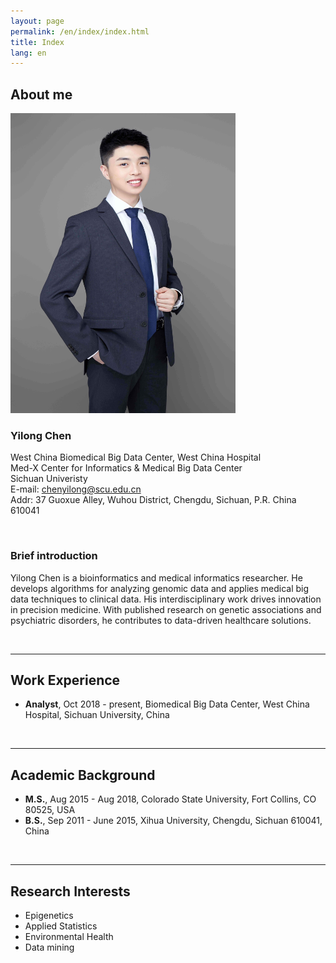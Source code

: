 ```yaml
---
layout: page
permalink: /en/index/index.html
title: Index
lang: en
---
```


## About me

<img src="/images/chenyilong.jpg" class="floatpic" width="360" height="480">

### **Yilong Chen**

West China Biomedical Big Data Center, West China Hospital<br>
Med-X Center for Informatics & Medical Big Data Center<br>
Sichuan Univeristy<br>
E-mail: chenyilong@scu.edu.cn<br>
Addr: 37 Guoxue Alley, Wuhou District, Chengdu, Sichuan, P.R. China 610041

<br>

### Brief introduction

Yilong Chen is a bioinformatics and medical informatics researcher. He develops algorithms for analyzing genomic data and applies medical big data techniques to clinical data. His interdisciplinary work drives innovation in precision medicine. With published research on genetic associations and psychiatric disorders, he contributes to data-driven healthcare solutions.

<br>

---

## Work Experience

- **Analyst**, Oct 2018 - present, Biomedical Big Data Center, West China Hospital, Sichuan University, China
<br>

---

## Academic Background

- **M.S.**, Aug 2015 - Aug 2018, Colorado State University, Fort Collins, CO 80525, USA
- **B.S.**, Sep 2011 - June 2015, Xihua University, Chengdu, Sichuan 610041, China
<br>

---

## Research Interests

- Epigenetics
- Applied Statistics
- Environmental Health
- Data mining

<br>
